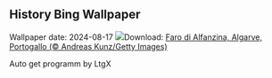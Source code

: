 ## History Bing Wallpaper
Wallpaper date: 2024-08-17
![](https://www.bing.com/th?id=OHR.AlfanzinaLighthouse_IT-IT5068594687_UHD.jpg&w=1000)Download: [Faro di Alfanzina, Algarve, Portogallo (© Andreas Kunz/Getty Images)](https://www.bing.com/th?id=OHR.AlfanzinaLighthouse_IT-IT5068594687_UHD.jpg)

Auto get programm by LtgX
